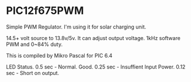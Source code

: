 # PIC12f675PWM
Simple PWM Regulator.
I'm using it for solar charging unit.

14.5+ volt source to 13.8v/5v. It can adjust output voltage.
1kHz software PWM and 0~84% duty.

This is compiled by Mikro Pascal for PIC 6.4

LED Status.
0.5 sec - Normal. Good.
0.25 sec - Insuffient Input Power.
0.12 sec - Short on output.
